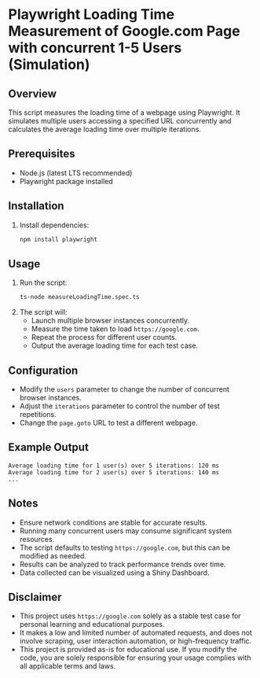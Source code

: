 # Playwright Loading Time Measurement of Google.com Page with concurrent 1-5 Users (Simulation)

## Overview
This script measures the loading time of a webpage using Playwright. It simulates multiple users accessing a specified URL concurrently and calculates the average loading time over multiple iterations.

## Prerequisites
- Node.js (latest LTS recommended)
- Playwright package installed

## Installation
1. Install dependencies:
   ```sh
   npm install playwright
   ```

## Usage
1. Run the script:
   ```sh
   ts-node measureLoadingTime.spec.ts
   ```
2. The script will:
   - Launch multiple browser instances concurrently.
   - Measure the time taken to load `https://google.com`.
   - Repeat the process for different user counts.
   - Output the average loading time for each test case.

## Configuration
- Modify the `users` parameter to change the number of concurrent browser instances.
- Adjust the `iterations` parameter to control the number of test repetitions.
- Change the `page.goto` URL to test a different webpage.

## Example Output
```
Average loading time for 1 user(s) over 5 iterations: 120 ms
Average loading time for 2 user(s) over 5 iterations: 140 ms
...
```

## Notes
- Ensure network conditions are stable for accurate results.
- Running many concurrent users may consume significant system resources.
- The script defaults to testing `https://google.com`, but this can be modified as needed.
- Results can be analyzed to track performance trends over time.
- Data collected can be visualized using a Shiny Dashboard.

## Disclaimer
- This project uses `https://google.com` solely as a stable test case for personal learning and educational purposes.
- It makes a low and limited number of automated requests, and does not involve scraping, user interaction automation, or high-frequency traffic.
- This project is provided as-is for educational use. If you modify the code, you are solely responsible for ensuring your usage complies with all applicable terms and laws.



